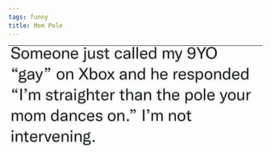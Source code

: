 ```yaml
---
tags: funny
title: Mom Pole
---
```


![mompole.png](https://raw.githubusercontent.com/muneer78/muneer78.github.io/master/images/mompole.png)
